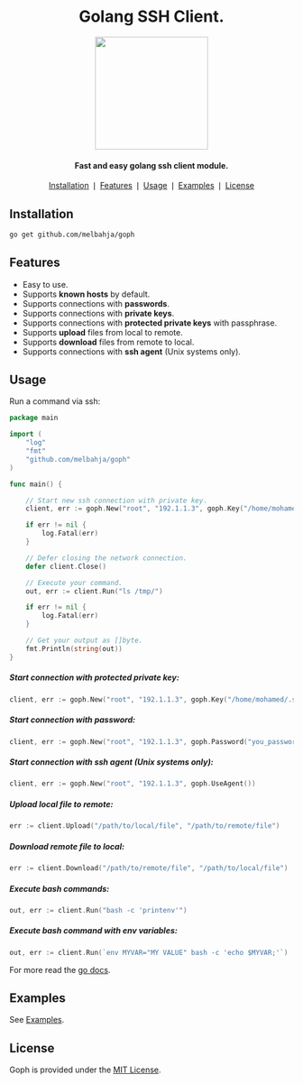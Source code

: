 <div align="center">
	<h1>Golang SSH Client.</h1>
    <a href="https://github.com/melbahja/goph">
        <img src="https://github.com/melbahja/goph/raw/master/.github/goph.png" width="200">
    </a>
    <h4 align="center">
	   Fast and easy golang ssh client module.
	</h4>
</div>

<p align="center">
    <a href="#installation">Installation</a> ❘
    <a href="#features">Features</a> ❘
    <a href="#usage">Usage</a> ❘
    <a href="#examples">Examples</a> ❘
    <a href="#license">License</a>
</p>


## Installation

```bash
go get github.com/melbahja/goph
```

## Features

- Easy to use.
- Supports **known hosts** by default.
- Supports connections with **passwords**.
- Supports connections with **private keys**.
- Supports connections with **protected private keys** with passphrase.
- Supports **upload** files from local to remote.
- Supports **download** files from remote to local.
- Supports connections with **ssh agent** (Unix systems only).

## Usage

Run a command via ssh:
```go
package main

import (
	"log"
	"fmt"
	"github.com/melbahja/goph"
)

func main() {

	// Start new ssh connection with private key.
	client, err := goph.New("root", "192.1.1.3", goph.Key("/home/mohamed/.ssh/id_rsa", ""))

	if err != nil {
		log.Fatal(err)
	}

	// Defer closing the network connection. 
	defer client.Close()

	// Execute your command.
	out, err := client.Run("ls /tmp/")

	if err != nil {
		log.Fatal(err)
	}

	// Get your output as []byte.
	fmt.Println(string(out))
}
```

##### Start connection with protected private key:
```go
client, err := goph.New("root", "192.1.1.3", goph.Key("/home/mohamed/.ssh/id_rsa", "you_passphrase_here"))
```

##### Start connection with password:
```go
client, err := goph.New("root", "192.1.1.3", goph.Password("you_password_here"))
```

##### Start connection with ssh agent (Unix systems only):
```go
client, err := goph.New("root", "192.1.1.3", goph.UseAgent())
```

##### Upload local file to remote:
```go
err := client.Upload("/path/to/local/file", "/path/to/remote/file")
```

##### Download remote file to local:
```go
err := client.Download("/path/to/remote/file", "/path/to/local/file")
```

##### Execute bash commands:
```go
out, err := client.Run("bash -c 'printenv'")
```

##### Execute bash command with env variables:
```go
out, err := client.Run(`env MYVAR="MY VALUE" bash -c 'echo $MYVAR;'`)
```

For more read the [go docs](https://pkg.go.dev/github.com/melbahja/goph).

## Examples

See [Examples](https://github.com/melbahja/ssh/blob/master/examples).

## License

Goph is provided under the [MIT License](https://github.com/melbahja/goph/blob/master/LICENSE).
